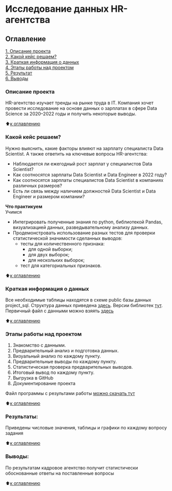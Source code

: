 
# Исследование данных HR-агентства
## Оглавление  
[1. Описание проекта](#описание-проекта)  
[2. Какой кейс решаем?](#какой-кейс-решаем)  
[3. Краткая информация о данных](#краткая-информация-о-данных)  
[4. Этапы работы над проектом](#этапы-работы-над-проектом)  
[5. Результат](#результаты)    
[6. Выводы](#выводы) 

### Описание проекта   
HR-агентство изучает тренды на рынке труда в IT. Компания хочет провести исследование на основе данных о зарплатах в сфере Data Science за 2020–2022 годы и получить некоторые выводы.

:arrow_up:[к оглавлению](#оглавление)

### Какой кейс решаем?    
Нужно выяснить, какие факторы влияют на зарплату специалиста Data Scientist.
А также ответить на ключевые вопросы HR-агентства:
- Наблюдается ли ежегодный рост зарплат у специалистов Data Scientist?
- Как соотносятся зарплаты Data Scientist и Data Engineer в 2022 году?
- Как соотносятся зарплаты специалистов Data Scientist в компаниях различных размеров?
- Есть ли связь между наличием должностей Data Scientist и Data Engineer и размером компании?

**Что практикуем**     
Учимся 
  - Интегрировать полученные знания по python, библиотекой Pandas, визуализацией данных, разведывательному анализу данных.
  - Продемонстровать использование разных тестов для проверки статистической значимости сделанных выводов:
    - тесты для количественного признака:
      * для одной выборки;
      * для двух выборок;
      * для нескольких выборок;
    - тест для категориальных признаков.

:arrow_up:[к оглавлению](#оглавление)


### Краткая информация о данных
Все необходимые таблицы находятся в схеме public базы данных project_sql.
Структура данных приведена [здесь](https://github.com/dnt1971/SkillFactory_DST_3_0_EDA_4_project_01/blob/master/data/ds_salaries.csv). Версии библиотек [тут](https://github.com/dnt1971/SkillFactory_DST_3_0_EDA_4_project_01/blob/master/ver.txt). Первичный файл с данными можно взяять  [здесь](https://lms.skillfactory.ru/asset-v1:SkillFactory+DST-3.0+28FEB2021+type@asset+block@ds_salaries.zip)

:arrow_up:[к оглавлению](#оглавление)


### Этапы работы над проектом  
1. Знакомство с данными.
2. Предварительный анализ и подготовка данных.
3. Визуальный анализ по каждому пункту. 
4. Предварительные выводы по каждому пункту.
5. Статистическая проверка предварительных выводов.
6. Итоговый вывод по каждому пункту.
7. Выгрузка в GitHub
8. Документирование проекта

Файл программы с результами работы [можно скачать тут](https://github.com/dnt1971/SkillFactory_DST_3_0_EDA_4_project_01/blob/master/SkillFactory_DST_3_0_EDA_4_Статистические_тесты_Практика.ipynb) 
  
:arrow_up:[к оглавлению](#оглавление)

### Результаты:  
Приведены числовые значения, таблицы и графики по каждому вопросу задания

:arrow_up:[к оглавлению](#оглавление)

### Выводы:  
По результатам кадровое агентство получит статистически обоснованные ответы на поставленные вопросы

:arrow_up:[к оглавлению](#оглавление)